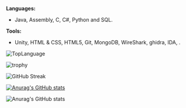 **Languages:**
 - Java, Assembly, C, C#, Python and SQL.

**Tools:**
 - Unity, HTML & CSS, HTML5, Git, MongoDB, WireShark, ghidra, IDA, .
</details>

![TopLanguage](https://github-readme-stats-git-masterrstaa-rickstaa.vercel.app/api/top-langs/?username=Luppole&layout=compact&theme=dark)

![trophy](https://github-profile-trophy.vercel.app/?username=Luppole&theme=onedark)

![GitHub Streak](https://github-readme-streak-stats.herokuapp.com?user=Luppole&theme=dark&date_format=M%20j%5B%2C%20Y%5D&fire=00FF02)

[![Anurag's GitHub stats](https://github-readme-stats.vercel.app/api?username=luppole)](https://github.com/anuraghazra/github-readme-stats)

![Anurag's GitHub stats](https://github-readme-stats.vercel.app/api?username=luppole&show_icons=true)
